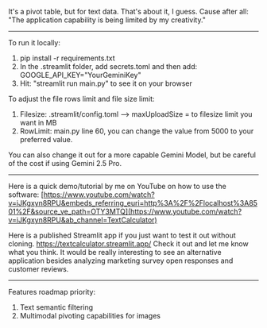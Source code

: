 It's a pivot table, but for text data. That's about it, I guess. Cause after all: "The application capability is being limited by my creativity."

-----------------------------------------------------------------------------------------------------------------------------------------------------------

To run it locally:
1. pip install -r requirements.txt
2. In the .streamlit folder, add secrets.toml and then add: GOOGLE_API_KEY="YourGeminiKey"
3. Hit: "streamlit run main.py" to see it on your browser

To adjust the file rows limit and file size limit:
1. Filesize: .streamlit/config.toml --> maxUploadSize =  to filesize limit you want in MB
2. RowLimit: main.py line 60, you can change the value from 5000 to your preferred value.

You can also change it out for a more capable Gemini Model, but be careful of the cost if using Gemini 2.5 Pro.

-----------------------------------------------------------------------------------------------------------------------------------------------------------
Here is a quick demo/tutorial by me on YouTube on how to use the software:
[https://www.youtube.com/watch?v=iJKgxyn8RPU&embeds_referring_euri=http%3A%2F%2Flocalhost%3A8501%2F&source_ve_path=OTY3MTQ](https://www.youtube.com/watch?v=iJKgxyn8RPU&ab_channel=TextCalculator)

Here is a published Streamlit app if you just want to test it out without cloning.
https://textcalculator.streamlit.app/
Check it out and let me know what you think. It would be really interesting to see an alternative application besides analyzing marketing survey open responses and customer reviews.

-----------------------------------------------------------------------------------------------------------------------------------------------------------
Features roadmap priority:
1. Text semantic filtering
2. Multimodal pivoting capabilities for images



